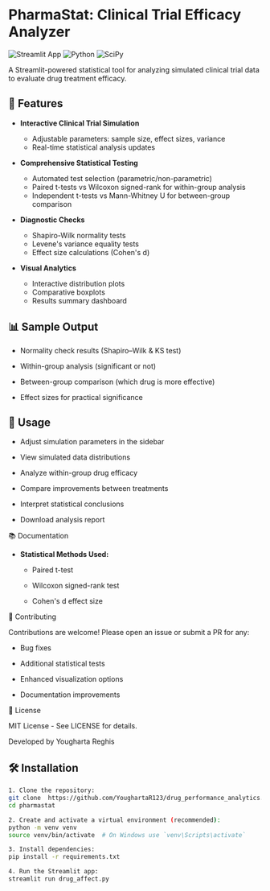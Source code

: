 # PharmaStat: Clinical Trial Efficacy Analyzer

![Streamlit App](https://img.shields.io/badge/Streamlit-FF4B4B?style=for-the-badge&logo=Streamlit&logoColor=white)
![Python](https://img.shields.io/badge/Python-3.8%2B-blue?style=for-the-badge&logo=python)
![SciPy](https://img.shields.io/badge/SciPy-Statistical%20Analysis-8CAAE6?style=for-the-badge&logo=scipy)

A Streamlit-powered statistical tool for analyzing simulated clinical trial data to evaluate drug treatment efficacy.



## 🚀 Features

- **Interactive Clinical Trial Simulation**
  - Adjustable parameters: sample size, effect sizes, variance
  - Real-time statistical analysis updates

- **Comprehensive Statistical Testing**
  - Automated test selection (parametric/non-parametric)
  - Paired t-tests vs Wilcoxon signed-rank for within-group analysis
  - Independent t-tests vs Mann-Whitney U for between-group comparison

- **Diagnostic Checks**
  - Shapiro-Wilk normality tests
  - Levene's variance equality tests
  - Effect size calculations (Cohen's d)

- **Visual Analytics**
  - Interactive distribution plots
  - Comparative boxplots
  - Results summary dashboard

## 📊 Sample Output
- Normality check results (Shapiro–Wilk & KS test)

- Within-group analysis (significant or not)

- Between-group comparison (which drug is more effective)

- Effect sizes for practical significance

## 📝 Usage

- Adjust simulation parameters in the sidebar

- View simulated data distributions

- Analyze within-group drug efficacy

- Compare improvements between treatments

- Interpret statistical conclusions

- Download analysis report





📚 Documentation

- **Statistical Methods Used:**

  - Paired t-test

  - Wilcoxon signed-rank test

  - Cohen's d effect size

🤝 Contributing

Contributions are welcome! Please open an issue or submit a PR for any:

- Bug fixes

- Additional statistical tests

- Enhanced visualization options

- Documentation improvements

📜 License

MIT License - See LICENSE for details.

Developed by Yougharta Reghis

## 🛠️ Installation


```bash
1. Clone the repository:
git clone  https://github.com/YoughartaR123/drug_performance_analytics.git
cd pharmastat

2. Create and activate a virtual environment (recommended):
python -m venv venv
source venv/bin/activate  # On Windows use `venv\Scripts\activate`

3. Install dependencies:
pip install -r requirements.txt

4. Run the Streamlit app:
streamlit run drug_affect.py

